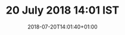 ---
title: 20 July 2018 14:01 IST
date: 2018-07-20T14:01:40+01:00
tags: []
categories: []
type: ["photo", "latest"]
visibility: ["public"]
body_classes: "photos colours-008"
twitterurl: ""
mastodonurl: ""
instagramurl: ""
image: "/photos/2018/07/20/14/aral.jpg"
imageAlt: "Aral smiling across the table from me, we both have glasses of sangria adorned with fruit slices."
imageOrientation: "portrait"
description: "Cheeky Friday lunchtime sangria"
---